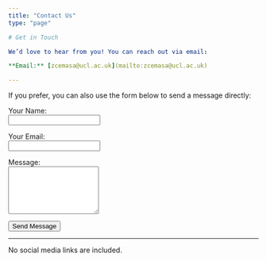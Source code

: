 ```yaml
---
title: "Contact Us"
type: "page"

# Get in Touch

We’d love to hear from you! You can reach out via email:

**Email:** [zcemasa@ucl.ac.uk](mailto:zcemasa@ucl.ac.uk)

---
```


If you prefer, you can also use the form below to send a message directly:

<form name="contact" method="POST" data-netlify="true">
  <input type="hidden" name="form-name" value="contact">
  
  <p>
    <label>Your Name:<br>
      <input type="text" name="name" required>
    </label>
  </p>
  
  <p>
    <label>Your Email:<br>
      <input type="email" name="email" required>
    </label>
  </p>
  
  <p>
    <label>Message:<br>
      <textarea name="message" rows="6" required></textarea>
    </label>
  </p>
  
  <p>
    <button type="submit">Send Message</button>
  </p>
</form>

---

No social media links are included.
